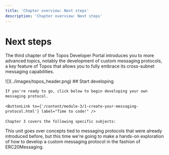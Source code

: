 ```yaml
---
title: 'Chapter overview: Next steps'
description: 'Chapter overview: Next steps'
---
```


# Next steps

The third chapter of the Topos Developer Portal introduces you to more advanced topics, notably the development of custom messaging protocols, a key feature of Topos that allows you to fully embrace its cross-subnet messaging capabilities.

<Banner>
  <BannerImage>![](../images/topos_header.png)</BannerImage>
  <BannerContent>
    ## Start developing

    If you're ready to go, click below to begin developing your own messaging protocol.

    <ButtonLink to={'/content/module-3/1-create-your-messaging-protocol.html'} label="Time to code!" />

    Chapter 3 covers the following specific subjects:
  </BannerContent>
</Banner>

<Grid columns={2}>
  <GridItem>
      <Card title="1: Create Your Messaging Protocol" to={'/content/module-3/1-create-your-messaging-protocol.html'}>
      This unit goes over concepts tied to messaging protocols that were already introduced before, but this time we're going to make a hands-on exploration of how to develop a custom messaging protocol in the fashion of ERC20Messaging.
    </Card>
  </GridItem>
</Grid>
